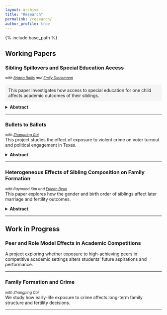 ```yaml
---
layout: archive
title: "Research"
permalink: /research/
author_profile: true
---
```


{% include base_path %}

## Working Papers

### **Sibling Spillovers and Special Education Access**  
<small>*with [Briana Ballis](https://brianaballis.weebly.com/) and [Emily Dieckmann](https://economics.ucmerced.edu/content/emily-dieckmann)*</small>  
<div style="background-color:#f5f5f5; padding:10px; border-radius:5px; margin-bottom:10px;">
This paper investigates how access to special education for one child affects academic outcomes of their siblings.
</div>
<details>
<summary><strong>Abstract</strong></summary>
We examine whether expanding access to special education services for one child generates positive or negative spillovers on their siblings' academic outcomes. Leveraging administrative data from Texas and variation in district-level identification patterns, we identify both direct behavioral peer effects and parental reallocation of attention across siblings. Preliminary findings suggest significant academic spillovers, particularly in households with limited resources.
</details>

---

### **Bullets to Ballots**  
<small>*with [Zhangping Cai](https://economics.ucmerced.edu/content/zhangping-cai)*</small>  
This project studies the effect of exposure to violent crime on voter turnout and political engagement in Texas.  
<details>
<summary><strong>Abstract</strong></summary>
We study how proximity to violent crime affects political participation using geocoded crime incident data and voter files from Texas. Our identification strategy compares voters exposed to homicides nearby to those slightly farther away, using a spatial regression discontinuity design. We find that exposure to violent crime reduces turnout in subsequent elections, with stronger effects among young and minority voters.
</details>

---

### **Heterogeneous Effects of Sibling Composition on Family Formation**  
<small>*with Raymond Kim and [Eujean Byun](https://www.eujeanbyun.com/)*</small>  
This paper explores how the gender and birth order of siblings affect later marriage and fertility outcomes.  
<details>
<summary><strong>Abstract</strong></summary>
Using U.S. census-linked administrative records, we examine how sibling composition — particularly the presence of same-sex or opposite-sex siblings — influences family formation. We document heterogeneous effects by gender and socio-economic status, with stronger effects on women’s timing of marriage and likelihood of having children. Results suggest sibling dynamics shape both family values and long-term demographic behavior.  
</details>

---

## Work in Progress

### **Peer and Role Model Effects in Academic Competitions**  
A project exploring whether exposure to high-achieving peers in competitive academic settings alters students’ future aspirations and performance.

---

### **Family Formation and Crime**  
<small>*with Zhangping Cai*</small>  
We study how early-life exposure to crime affects long-term family structure and fertility decisions.

---
